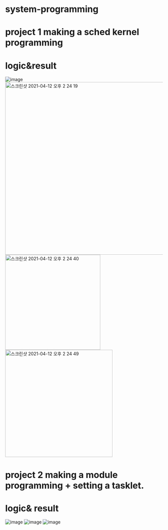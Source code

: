 # system-programming

project 1 making a sched kernel programming
===
logic&result
===
![image](https://user-images.githubusercontent.com/19410415/114344417-be9a8a80-9b9a-11eb-9f1b-a00f1b4e2188.png)
<img width="552" alt="스크린샷 2021-04-12 오후 2 24 19" src="https://user-images.githubusercontent.com/19410415/114344430-c5c19880-9b9a-11eb-826e-255740145b75.png">
<img width="304" alt="스크린샷 2021-04-12 오후 2 24 40" src="https://user-images.githubusercontent.com/19410415/114344455-d2de8780-9b9a-11eb-9ec1-e66d3b2d7bf5.png">
<img width="343" alt="스크린샷 2021-04-12 오후 2 24 49" src="https://user-images.githubusercontent.com/19410415/114344466-d83bd200-9b9a-11eb-910a-37cb1d20b366.png">



project 2 making a module programming + setting a tasklet.
===

logic& result
===
![image](https://user-images.githubusercontent.com/19410415/114344544-fbff1800-9b9a-11eb-9892-ecd20a936e54.png)
![image](https://user-images.githubusercontent.com/19410415/114344337-94e16380-9b9a-11eb-8b10-0049a14e1e3d.png)
![image](https://user-images.githubusercontent.com/19410415/114344344-99a61780-9b9a-11eb-83a8-50fe29fed38b.png)


